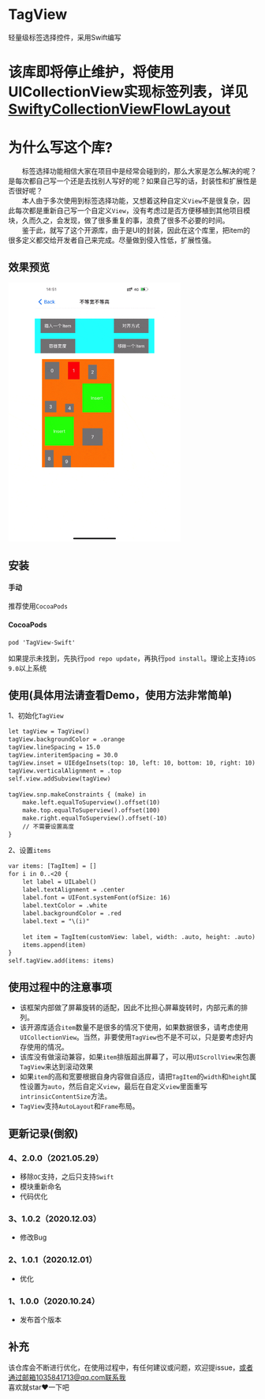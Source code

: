 # TagView
轻量级标签选择控件，采用Swift编写

# 该库即将停止维护，将使用UICollectionView实现标签列表，详见[SwiftyCollectionViewFlowLayout](https://github.com/liujunliuhong/SwiftyCollectionViewFlowLayout)

# 为什么写这个库?
&emsp;&emsp;标签选择功能相信大家在项目中是经常会碰到的，那么大家是怎么解决的呢？是每次都自己写一个还是去找别人写好的呢？如果自己写的话，封装性和扩展性是否很好呢？<br/>
&emsp;&emsp;本人由于多次使用到标签选择功能，又想着这种自定义`View`不是很复杂，因此每次都是重新自己写一个自定义`View`，没有考虑过是否方便移植到其他项目模块，久而久之，会发现，做了很多重复的事，浪费了很多不必要的时间。<br/>
&emsp;&emsp;鉴于此，就写了这个开源库，由于是UI的封装，因此在这个库里，把item的很多定义都交给开发者自己来完成。尽量做到侵入性低，扩展性强。<br/>

## 效果预览
<img src="GIF/example.gif" width="350">

## 安装
#### 手动
推荐使用`CocoaPods`

#### CocoaPods

```
pod 'TagView-Swift'
```
如果提示未找到，先执行`pod repo update`，再执行`pod install`。理论上支持`iOS 9.0`以上系统

## 使用(具体用法请查看Demo，使用方法非常简单)
1、初始化`TagView`
```
let tagView = TagView()
tagView.backgroundColor = .orange
tagView.lineSpacing = 15.0
tagView.interitemSpacing = 30.0
tagView.inset = UIEdgeInsets(top: 10, left: 10, bottom: 10, right: 10)
tagView.verticalAlignment = .top
self.view.addSubview(tagView)

tagView.snp.makeConstraints { (make) in
    make.left.equalToSuperview().offset(10)
    make.top.equalToSuperview().offset(100)
    make.right.equalToSuperview().offset(-10)
    // 不需要设置高度
}
```
2、设置`items`
```
var items: [TagItem] = []
for i in 0..<20 {
    let label = UILabel()
    label.textAlignment = .center
    label.font = UIFont.systemFont(ofSize: 16)
    label.textColor = .white
    label.backgroundColor = .red
    label.text = "\(i)"
    
    let item = TagItem(customView: label, width: .auto, height: .auto)
    items.append(item)
}
self.tagView.add(items: items)

```
## 使用过程中的注意事项
- 该框架内部做了屏幕旋转的适配，因此不比担心屏幕旋转时，内部元素的排列。
- 该开源库适合`item`数量不是很多的情况下使用，如果数据很多，请考虑使用`UICollectionView`。当然，非要使用`TagView`也不是不可以，只是要考虑好内存使用的情况。
- 该库没有做滚动兼容，如果`item`排版超出屏幕了，可以用`UIScrollView`来包裹`TagView`来达到滚动效果
- 如果`item`的高和宽要根据自身内容做自适应，请把`TagItem`的`width`和`height`属性设置为`auto`，然后自定义`view`，最后在自定义`view`里面重写`intrinsicContentSize`方法。
- `TagView`支持`AutoLayout`和`Frame`布局。

## 更新记录(倒叙)
### 4、2.0.0（2021.05.29）
- 移除`OC`支持，之后只支持`Swift`
- 模块重新命名
- 代码优化

### 3、1.0.2（2020.12.03）
- 修改Bug

### 2、1.0.1（2020.12.01）
- 优化

### 1、1.0.0（2020.10.24）
- 发布首个版本

## 补充
该仓库会不断进行优化，在使用过程中，有任何建议或问题，欢迎提issue，或者通过邮箱1035841713@qq.com联系我<br>
喜欢就star❤️一下吧
